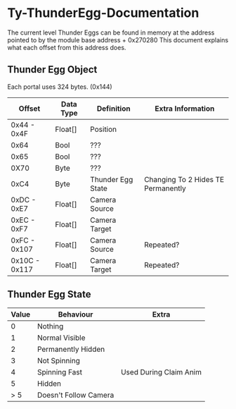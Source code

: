 # Ty-ThunderEgg-Documentation

The current level Thunder Eggs can be found in memory at the address pointed to by the module base address + 0x270280
This document explains what each offset from this address does.

## Thunder Egg Object

Each portal uses 324 bytes. (0x144)

|Offset|Data Type|Definition|Extra Information|
|---|---|---|---|
|0x44 - 0x4F|Float[]|Position||
|0x64|Bool|???||
|0x65|Bool|???||
|0X70|Byte|???||
|0xC4|Byte|Thunder Egg State|Changing To 2 Hides TE Permanently|
|0xDC - 0xE7|Float[]|Camera Source||
|0xEC - 0xF7|Float[]|Camera Target||
|0xFC - 0x107|Float[]|Camera Source|Repeated?|
|0x10C - 0x117|Float[]|Camera Target|Repeated?|

## Thunder Egg State

|Value|Behaviour|Extra|
|---|---|---|
|0|Nothing||
|1|Normal Visible||
|2|Permanently Hidden||
|3|Not Spinning||
|4|Spinning Fast|Used During Claim Anim|
|5|Hidden||
|> 5|Doesn't Follow Camera||

